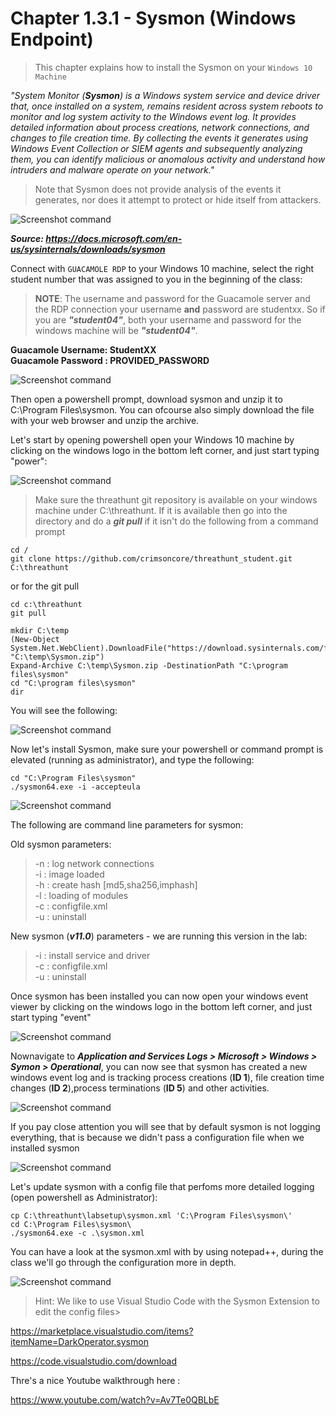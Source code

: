 #   Chapter 1.3.1 - Sysmon (Windows Endpoint)

>This chapter explains how to install the Sysmon on your `Windows 10 Machine`

_"System Monitor (**Sysmon**) is a Windows system service and device driver that, once installed on a system, remains resident across system reboots to monitor and log system activity to the Windows event log. It provides detailed information about process creations, network connections, and changes to file creation time. By collecting the events it generates using Windows Event Collection or SIEM agents and subsequently analyzing them, you can identify malicious or anomalous activity and understand how intruders and malware operate on your network."_

>Note that Sysmon does not provide analysis of the events it generates, nor does it attempt to protect or hide itself from attackers.

![Screenshot command](./assets/01-sysmondownload.jpg)

***Source: https://docs.microsoft.com/en-us/sysinternals/downloads/sysmon*** 

Connect with `GUACAMOLE RDP` to your Windows 10 machine, select the right student number that was assigned to you in the beginning of the class:

> **NOTE**: The username and password for the Guacamole server and the RDP connection your username __and__ password are studentxx. So if you are ***"student04"***, both your username and password for the windows machine will be ***"student04"***.

**Guacamole Username: StudentXX**  
**Guacamole Password : PROVIDED_PASSWORD**

![Screenshot command](./assets/02-guacamole.jpg)

Then open a powershell prompt, download sysmon and unzip it to C:\Program Files\sysmon. You can ofcourse also simply download the file with your web browser and unzip the archive.

Let's start by opening powershell open your Windows 10 machine by clicking on the windows logo in the bottom left corner, and just start typing "power":

![Screenshot command](./assets/04-powershell.jpg)

> Make sure the threathunt git repository is available on your windows machine under C:\threathunt. If it is available then go into the directory and do a ***git pull*** if it isn't do the following from a command prompt

```code
cd /
git clone https://github.com/crimsoncore/threathunt_student.git C:\threathunt
```

or for the git pull

```code
cd c:\threathunt
git pull
```

```code
mkdir C:\temp
(New-Object System.Net.WebClient).DownloadFile("https://download.sysinternals.com/files/Sysmon.zip", "C:\temp\Sysmon.zip")
Expand-Archive C:\temp\Sysmon.zip -DestinationPath "C:\program files\sysmon"
cd "C:\program files\sysmon"
dir
```

You will see the following:

![Screenshot command](./assets/01-sysmonunzip.jpg)

Now let's install Sysmon, make sure your powershell or command prompt is elevated (running as administrator), and type the following:

```code
cd "C:\Program Files\sysmon"
./sysmon64.exe -i -accepteula
```
![Screenshot command](./assets/01-sysmoninstall.jpg)

The following are command line parameters for sysmon:

Old sysmon parameters:  
>-n : log network connections  
-i : image loaded  
-h : create hash [md5,sha256,imphash]   
-l : loading of modules  
-c : configfile.xml  
-u : uninstall  

New sysmon (***v11.0***) parameters - we are running this version in the lab:  
> -i : install service and driver  
-c : configfile.xml  
-u : uninstall

Once sysmon has been installed you can now open your windows event viewer by clicking on the windows logo in the bottom left corner, and just start typing "event"

![Screenshot command](./assets/02-openevent.jpg)

 Nownavigate to ***Application and Services Logs > Microsoft > Windows > Symon > Operational***, you can now see that sysmon has created a new windows event log and is tracking process creations (**ID 1**), file creation time changes (**ID 2**),process terminations (**ID 5**) and other activities. 

 ![Screenshot command](./assets/02-eventviewer.jpg)

 If you pay close attention you will see that by default sysmon is not logging everything, that is because we didn't pass a configuration file when we installed sysmon

 ![Screenshot command](./assets/03-sysmonevents.jpg)

Let's update sysmon with a config file that perfoms more detailed logging (open powershell as Administrator):

```code
cp C:\threathunt\labsetup\sysmon.xml 'C:\Program Files\sysmon\'
cd C:\Program Files\sysmon\
./sysmon64.exe -c .\sysmon.xml
```
You can have a look at the sysmon.xml with by using notepad++, during the class we'll go through the configuration more in depth.

![Screenshot command](./assets/01-sysmonconfig.jpg)

> Hint: We like to use Visual Studio Code with the Sysmon Extension to edit the config files>

https://marketplace.visualstudio.com/items?itemName=DarkOperator.sysmon

https://code.visualstudio.com/download

Thre's a nice Youtube walkthrough here :  

https://www.youtube.com/watch?v=Av7Te0QBLbE


